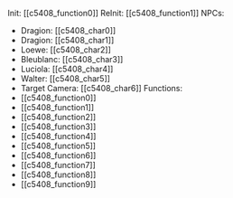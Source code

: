 Init: [[c5408_function0]]
ReInit: [[c5408_function1]]
NPCs:
- Dragion: [[c5408_char0]]
- Dragion: [[c5408_char1]]
- Loewe: [[c5408_char2]]
- Bleublanc: [[c5408_char3]]
- Luciola: [[c5408_char4]]
- Walter: [[c5408_char5]]
- Target Camera: [[c5408_char6]]
Functions:
- [[c5408_function0]]
- [[c5408_function1]]
- [[c5408_function2]]
- [[c5408_function3]]
- [[c5408_function4]]
- [[c5408_function5]]
- [[c5408_function6]]
- [[c5408_function7]]
- [[c5408_function8]]
- [[c5408_function9]]
